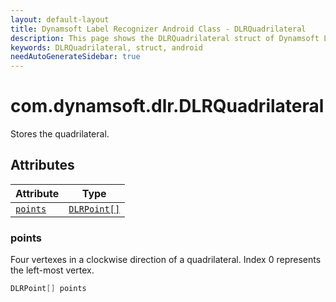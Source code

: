 ```yaml
---
layout: default-layout
title: Dynamsoft Label Recognizer Android Class - DLRQuadrilateral
description: This page shows the DLRQuadrilateral struct of Dynamsoft Label Recognizer for Android Language.
keywords: DLRQuadrilateral, struct, android
needAutoGenerateSidebar: true
---
```



# com.dynamsoft.dlr.DLRQuadrilateral
Stores the quadrilateral.  


## Attributes
  
| Attribute | Type |
|---------- | ---- |
| [`points`](#points) | [`DLRPoint[]`](dlr-point.md) |


### points
Four vertexes in a clockwise direction of a quadrilateral. Index 0 represents the left-most vertex. 
```java
DLRPoint[] points
```




